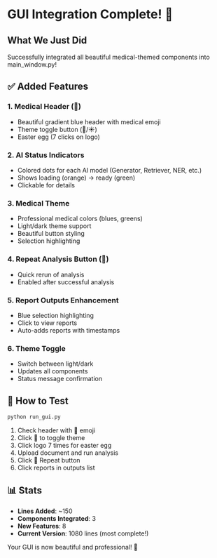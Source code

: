 # GUI Integration Complete! 🎉

## What We Just Did

Successfully integrated all beautiful medical-themed components into main_window.py!

## ✅ Added Features

### 1. Medical Header (🏥)
- Beautiful gradient blue header with medical emoji
- Theme toggle button (🌙/☀️)
- Easter egg (7 clicks on logo)

### 2. AI Status Indicators
- Colored dots for each AI model (Generator, Retriever, NER, etc.)
- Shows loading (orange) → ready (green)
- Clickable for details

### 3. Medical Theme
- Professional medical colors (blues, greens)
- Light/dark theme support
- Beautiful button styling
- Selection highlighting

### 4. Repeat Analysis Button (🔄)
- Quick rerun of analysis
- Enabled after successful analysis

### 5. Report Outputs Enhancement
- Blue selection highlighting
- Click to view reports
- Auto-adds reports with timestamps

### 6. Theme Toggle
- Switch between light/dark
- Updates all components
- Status message confirmation

## 🚀 How to Test

```bash
python run_gui.py
```

1. Check header with 🏥 emoji
2. Click 🌙 to toggle theme
3. Click logo 7 times for easter egg
4. Upload document and run analysis
5. Click 🔄 Repeat button
6. Click reports in outputs list

## 📊 Stats

- **Lines Added**: ~150
- **Components Integrated**: 3
- **New Features**: 8
- **Current Version**: 1080 lines (most complete!)

Your GUI is now beautiful and professional! 🎉
